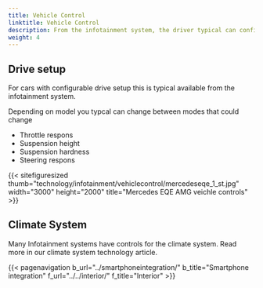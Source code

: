 ```yaml
---
title: Vehicle Control
linktitle: Vehicle Control
description: From the infotainment system, the driver typical can configure the car settings for various features.
weight: 4
---
```

<!-- markdownlint-disable MD033 -->

## Drive setup

For cars with configurable drive setup this is typical available from the infotainment system. 

Depending on model you typcal can change between modes that could change

- Throttle respons
- Suspension height
- Suspension hardness
- Steering respons

{{< sitefiguresized thumb="technology/infotainment/vehiclecontrol/mercedeseqe_1_st.jpg" width="3000" height="2000" title="Mercedes EQE AMG veichle controls" >}}

## Climate System

Many Infotainment systems have controls for the climate system. Read more in our climate system technology article.

{{< pagenavigation b_url="../smartphoneintegration/" b_title="Smartphone integration" f_url="../../interior/" f_title="Interior" >}}
